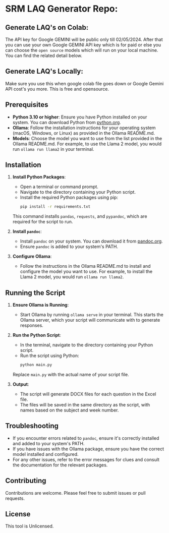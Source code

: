 # SRM LAQ Generator Repo:

## Generate LAQ's on Colab:

The API key for Google GEMINI will be public only till 02/05/2024. After that you can use your own Google GEMINI API key which is for paid or else you can choose the `open source` models which will run on your local machine. You can find the related detail below.

## Generate LAQ's Locally:

Make sure you use this when google colab file goes down or Google Gemini API cost's you more. This is free and opensource.

## Prerequisites

- **Python 3.10 or higher**: Ensure you have Python installed on your system. You can download Python from [python.org](https://www.python.org/downloads/).
- **Ollama**: Follow the installation instructions for your operating system (macOS, Windows, or Linux) as provided in the Ollama README.md.
- **Models**: Choose the model you want to use from the list provided in the Ollama README.md. For example, to use the Llama 2 model, you would run `ollama run llama2` in your terminal.

## Installation

1. **Install Python Packages**:
   - Open a terminal or command prompt.
   - Navigate to the directory containing your Python script.
   - Install the required Python packages using pip:
     ```bash
     pip install -r requirements.txt
     ```
   This command installs `pandas`, `requests`, and `pypandoc`, which are required for the script to run.

2. **Install `pandoc`**:
   - Install `pandoc` on your system. You can download it from [pandoc.org](https://pandoc.org/installing.html).
   - Ensure `pandoc` is added to your system's PATH.

3. **Configure Ollama**:
   - Follow the instructions in the Ollama README.md to install and configure the model you want to use. For example, to install the Llama 2 model, you would run `ollama run llama2`.

## Running the Script

1. **Ensure Ollama is Running**:
   - Start Ollama by running `ollama serve` in your terminal. This starts the Ollama server, which your script will communicate with to generate responses.

2. **Run the Python Script**:
   - In the terminal, navigate to the directory containing your Python script.
   - Run the script using Python:
     ```bash
     python main.py
     ```
   Replace `main.py` with the actual name of your script file.

3. **Output**:
   - The script will generate DOCX files for each question in the Excel file.
   - The files will be saved in the same directory as the script, with names based on the subject and week number.

## Troubleshooting

- If you encounter errors related to `pandoc`, ensure it's correctly installed and added to your system's PATH.
- If you have issues with the Ollama package, ensure you have the correct model installed and configured.
- For any other issues, refer to the error messages for clues and consult the documentation for the relevant packages.

## Contributing

Contributions are welcome. Please feel free to submit issues or pull requests.

## License

This tool is Unlicensed.
